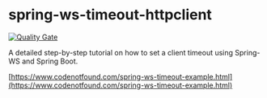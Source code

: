 # spring-ws-timeout-httpclient

[![Quality Gate](https://sonarqube.com/api/badges/gate?key=com.codenotfound:spring-ws-timeout-httpclient)](https://sonarqube.com/dashboard/index/com.codenotfound:spring-ws-timeout-httpclient)

A detailed step-by-step tutorial on how to set a client timeout using Spring-WS and Spring Boot.

[https://www.codenotfound.com/spring-ws-timeout-example.html](https://www.codenotfound.com/spring-ws-timeout-example.html)
